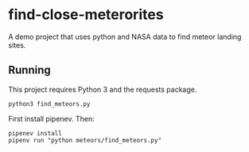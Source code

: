# find-close-meterorites
A demo project that uses python and NASA data to find meteor landing sites.

## Running

This project requires Python 3 and the requests package.

`python3 find_meteors.py`

First install pipenev. Then:

```
pipenev install
pipenv run "python meteors/find_meteors.py"
```

